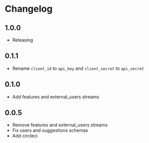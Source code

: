 # Changelog

## 1.0.0
  * Releasing

## 0.1.1
  * Rename `client_id` to `api_key` and `client_secret` to `api_secret`

## 0.1.0
  * Add features and external_users streams

## 0.0.5
  * Remove features and external_users streams
  * Fix users and suggestions schemas
  * Add circleci
